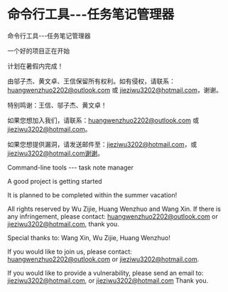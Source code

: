 # 命令行工具---任务笔记管理器
命令行工具---任务笔记管理器

一个好的项目正在开始

计划在暑假内完成！

由邬子杰、黄文卓、王信保留所有权利。如有侵权，请联系：huangwenzhuo2202@outlook.com 或 jieziwu3202@hotmail.com，谢谢。

特别鸣谢：王信、邬子杰、黄文卓！

如果您想加入我们，请联系：huangwenzhuo2202@outlook.com 或 jieziwu3202@hotmail.com。

如果您想提供漏洞，请发送邮件至：jieziwu3202@hotmail.com，或 jieziwu3202@hotmail.com谢谢。


Command-line tools --- task note manager

A good project is getting started

It is planned to be completed within the summer vacation!

All rights reserved by Wu Zijie, Huang Wenzhuo and Wang Xin. If there is any infringement, please contact: huangwenzhuo2202@outlook.com or jieziwu3202@hotmail.com, thank you.

Special thanks to: Wang Xin, Wu Zijie, Huang Wenzhuo!

If you would like to join us, please contact: huangwenzhuo2202@outlook.com or jieziwu3202@hotmail.com.

If you would like to provide a vulnerability, please send an email to: jieziwu3202@hotmail.com, or jieziwu3202@hotmail.com Thank you.